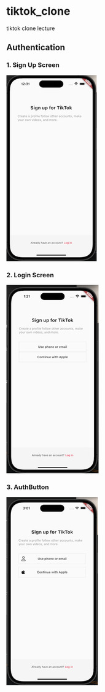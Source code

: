 # tiktok_clone

tiktok clone lecture

## Authentication
### 1. Sign Up Screen
![ch4_0](./doc/img/ch4_0.png)
### 2. Login Screen
![ch4_1](./doc/img/ch4_1.png)
### 3. AuthButton
![ch4_2](./doc/img/ch4_2.png)